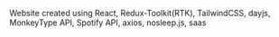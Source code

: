 Website created using React, Redux-Toolkit(RTK), TailwindCSS, dayjs, MonkeyType API, Spotify API, axios, nosleep.js, saas
